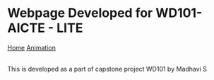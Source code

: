 <link rel="stylesheet" href="nindex.css">
<h1 class= "my-title"> Webpage Developed for WD101-AICTE - LITE  </h1>

<div class="topnav">
    <a class="active" href="nHome.html">Home</a>
    <a class ="active" href="nAnimation.html">Animation</a>
    <br>
     <link rel="stylesheet" href="nindex.css" >

<body>
    <br>
    <p class = "p">This is developed as a part of capstone project WD101 by <bold>  Madhavi S</bold></p>

<!----<canvas id="my-canvas" width="500" height="500"></canvas>
  <div>
    <div><button class="kick"   id="kick">Kick (Left Arrow Key)</button></div>

    <div><button class="punch"  id="punch">Punch (Right Arrow Key)</button></div>  

    <div>
      <button class="forward"  id="forward">Forward (Up Arrow Key)</button>
    </div>

    <div>
      <button class="backward"   id="backward">
        Backward (Down Arrow Key)
      </button>
    </div>

    <div><button class="block"  id="block">Block (Spacebar)</button></div>

  </div>

  <div class="backgroundImage" ></div>-->

</body>
<script type="text/javascript" src="/nanimation.js"></script>


</div>
  
  
